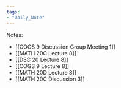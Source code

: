 ```yaml
---
tags:
- "Daily_Note"
---
```

Notes:  
- [[COGS 9 Discussion Group Meeting 1]]  
- [[MATH 20C Lecture 8]]  
- [[DSC 20 Lecture 8]]  
- [[COGS 9 Lecture 8]]  
- [[MATH 20D Lecture 8]]  
- [[MATH 20C Discussion 3]]  
